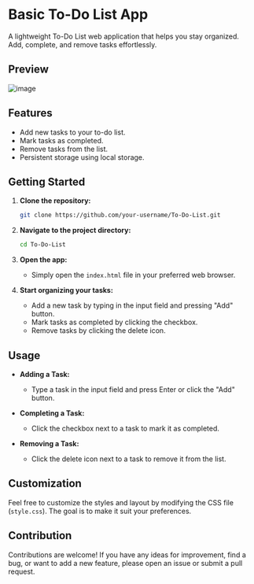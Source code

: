 # Basic To-Do List App

A lightweight To-Do List web application that helps you stay organized. Add, complete, and remove tasks effortlessly.

## Preview
![image](https://github.com/Sandhya-1728/To-Do-List/assets/85915798/91150ca2-2f95-4396-9c09-f184bb6d03b4)


## Features
- Add new tasks to your to-do list.
- Mark tasks as completed.
- Remove tasks from the list.
- Persistent storage using local storage.

## Getting Started
1. **Clone the repository:**
   ```bash
   git clone https://github.com/your-username/To-Do-List.git
   ```

2. **Navigate to the project directory:**
   ```bash
   cd To-Do-List
   ```

3. **Open the app:**
   - Simply open the `index.html` file in your preferred web browser.

4. **Start organizing your tasks:**
   - Add a new task by typing in the input field and pressing "Add" button.
   - Mark tasks as completed by clicking the checkbox.
   - Remove tasks by clicking the delete icon.

## Usage
- **Adding a Task:**
  - Type a task in the input field and press Enter or click the "Add" button.

- **Completing a Task:**
  - Click the checkbox next to a task to mark it as completed.

- **Removing a Task:**
  - Click the delete icon next to a task to remove it from the list.

## Customization
Feel free to customize the styles and layout by modifying the CSS file (`style.css`). The goal is to make it suit your preferences.

## Contribution
Contributions are welcome! If you have any ideas for improvement, find a bug, or want to add a new feature, please open an issue or submit a pull request.
